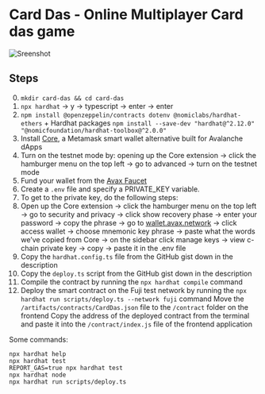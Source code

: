 # Card Das - Online Multiplayer Card das game

![Sreenshot]()

## Steps

0. `mkdir card-das && cd card-das`
1. `npx hardhat` -> y → typescript → enter → enter
2. `npm install @openzeppelin/contracts dotenv @nomiclabs/hardhat-ethers` + Hardhat packages `npm install --save-dev "hardhat@^2.12.0" "@nomicfoundation/hardhat-toolbox@^2.0.0"`
3. Install [Core](https://chrome.google.com/webstore/detail/core/agoakfejjabomempkjlepdflaleeobhb), a Metamask smart wallet alternative built for Avalanche dApps
4. Turn on the testnet mode by: opening up the Core extension -> click the hamburger menu on the top left -> go to advanced -> turn on the testnet mode
5. Fund your wallet from the [Avax Faucet](https://faucet.avax.network/)
6. Create a `.env` file and specify a PRIVATE_KEY variable.
7. To get to the private key, do the following steps:
8. Open up the Core extension -> click the hamburger menu on the top left -> go to security and privacy -> click show recovery phase -> enter your password -> copy the phrase -> go to [wallet.avax.network](https://wallet.avax.network/) -> click access wallet -> choose mnemonic key phrase -> paste what the words we’ve copied from Core -> on the sidebar click manage keys -> view c-chain private key -> copy -> paste it in the .env file
9. Copy the `hardhat.config.ts` file from the GitHub gist down in the description
10. Copy the `deploy.ts` script from the GitHub gist down in the description
11. Compile the contract by running the `npx hardhat compile` command
12. Deploy the smart contract on the Fuji test network by running the `npx hardhat run scripts/deploy.ts --network fuji` command
    Move the `/artifacts/contracts/CardDas.json` file to the `/contract` folder on the frontend
    Copy the address of the deployed contract from the terminal and paste it into the `/contract/index.js` file of the frontend application

Some commands:

```shell
npx hardhat help
npx hardhat test
REPORT_GAS=true npx hardhat test
npx hardhat node
npx hardhat run scripts/deploy.ts
```
